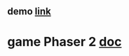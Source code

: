 ## demo [link](http://htmlpreview.github.io/?https://github.com/Maxdzy/gameJs/blob/master/index.html)

# game Phaser 2 [doc](https://phaser.io/docs/2.6.2/)